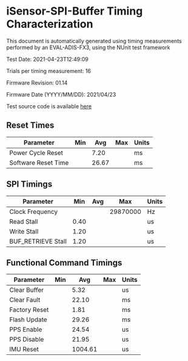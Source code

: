 # iSensor-SPI-Buffer Timing Characterization

This document is automatically generated using timing measurements performed by an EVAL-ADIS-FX3, using the NUnit test framework

Test Date: 2021-04-23T12:49:09

Trials per timing measurement: 16

Firmware Revision: 01.14

Firmware Date (YYYY/MM/DD): 2021/04/23

Test source code is available [here](https://github.com/ajn96/iSensor-SPI-Buffer/blob/master/Test/iSensor-SPI-Buffer-Test/FunctionalTimingTests.cs)
## Reset Times

|Parameter|Min|Avg|Max|Units|
| --- | --- | --- | --- | --- |
|Power Cycle Reset||7.20||ms|
|Software Reset Time||26.67||ms|
## SPI Timings

|Parameter|Min|Avg|Max|Units|
| --- | --- | --- | --- | --- |
|Clock Frequency|||29870000|Hz|
|Read Stall|0.40|||us|
|Write Stall|1.20|||us|
|BUF_RETRIEVE Stall|1.20|||us|
## Functional Command Timings

|Parameter|Min|Avg|Max|Units|
| --- | --- | --- | --- | --- |
|Clear Buffer||5.32||us|
|Clear Fault||22.10||ms|
|Factory Reset||1.81||ms|
|Flash Update||29.26||ms|
|PPS Enable||24.54||us|
|PPS Disable||21.95||us|
|IMU Reset||1004.61||us|

